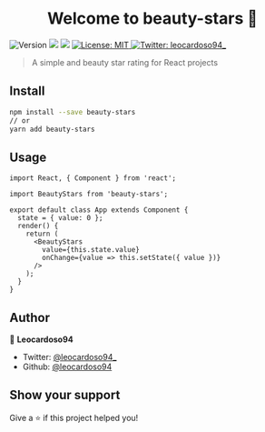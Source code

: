 <h1 align="center">Welcome to beauty-stars 👋</h1>
<p>
  <img alt="Version" src="https://img.shields.io/badge/version-1.0.0-blue.svg?cacheSeconds=2592000" />
  <img src="https://img.shields.io/badge/node-%3E%3D8-blue.svg" />
  <img src="https://img.shields.io/badge/npm-%3E%3D5-blue.svg" />
  <a href="#" target="_blank">
    <img alt="License: MIT" src="https://img.shields.io/badge/License-MIT-yellow.svg" />
  </a>
  <a href="https://twitter.com/leocardoso94_" target="_blank">
    <img alt="Twitter: leocardoso94_" src="https://img.shields.io/twitter/follow/leocardoso94_.svg?style=social" />
  </a>
</p>

> A simple and beauty star rating for React projects

## Install

```bash
npm install --save beauty-stars
// or
yarn add beauty-stars
```

## Usage

```tsx
import React, { Component } from 'react';

import BeautyStars from 'beauty-stars';

export default class App extends Component {
  state = { value: 0 };
  render() {
    return (
      <BeautyStars
        value={this.state.value}
        onChange={value => this.setState({ value })}
      />
    );
  }
}
```

## Author

👤 **Leocardoso94**

- Twitter: [@leocardoso94\_](https://twitter.com/leocardoso94_)
- Github: [@leocardoso94](https://github.com/leocardoso94)

## Show your support

Give a ⭐️ if this project helped you!
